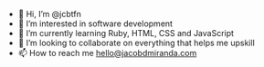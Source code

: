 - 👋 Hi, I’m @jcbtfn
- 👀 I’m interested in software development
- 🌱 I’m currently learning Ruby, HTML, CSS and JavaScript
- 💞️ I’m looking to collaborate on everything that helps me upskill
- 📫 How to reach me hello@jacobdmiranda.com

<!---
jcbtfn/jcbtfn is a ✨ special ✨ repository because its `README.md` (this file) appears on your GitHub profile.
You can click the Preview link to take a look at your changes.
--->
